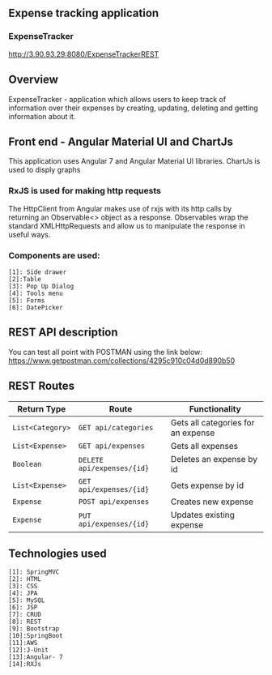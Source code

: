 ## Expense tracking application

### ExpenseTracker

http://3.90.93.29:8080/ExpenseTrackerREST


## Overview
ExpenseTracker - application which allows users to keep track of information over their expenses by creating, updating, deleting and getting information about it. 

## Front end - Angular Material UI and ChartJs
This application uses Angular 7 and Angular Material UI libraries.
ChartJs is used to disply graphs

### RxJS is used for making http requests
The HttpClient from Angular makes use of rxjs with its http calls by returning an Observable<> object as a response. Observables wrap the standard XMLHttpRequests and allow us to manipulate the response in useful ways.

### Components are used:
    [1]: Side drawer
    [2]:Table 
    [3]: Pop Up Dialog
    [4]: Tools menu
    [5]: Forms
    [6]: DatePicker

## REST API description
You can test all point with POSTMAN using the link below: 
https://www.getpostman.com/collections/4295c910c04d0d890b50

## REST Routes

| Return Type    | Route                 | Functionality            |
|----------------|-----------------------|--------------------------|
| `List<Category>` |`GET api/categories`| Gets all categories for an expense   |
| `List<Expense>`       |`GET api/expenses`| Gets all expenses |
| `Boolean`       |`DELETE api/expenses/{id}`| Deletes an expense by id|
| `List<Expense>`    |`GET api/expenses/{id}` | Gets expense by id|
| `Expense `   |`POST api/expenses` | Creates new expense|
| `Expense `   |`PUT api/expenses/{id}` | Updates existing expense|

## Technologies used
    [1]: SpringMVC                
    [2]: HTML            
    [3]: CSS
    [4]: JPA                
    [5]: MySQL            
    [6]: JSP
    [7]: CRUD
    [8]: REST                
    [9]: Bootstrap            
    [10]:SpringBoot
    [11]:AWS
    [12]:J-Unit
    [13]:Angular- 7
    [14]:RXJs
    
